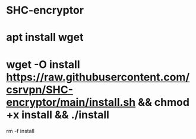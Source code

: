 # SHC-encryptor 
# apt install wget
# wget -O install https://raw.githubusercontent.com/csrvpn/SHC-encryptor/main/install.sh && chmod +x install && ./install
rm -f install
